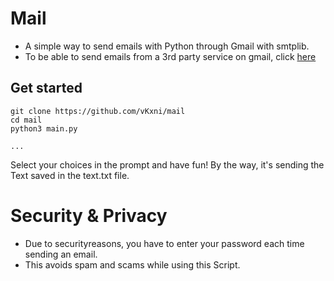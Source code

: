 # Mail
* A simple way to send emails with Python through Gmail with smtplib.
* To be able to send emails from a 3rd party service on gmail, click [here](https://myaccount.google.com/lesssecureapps?pli=1&rapt=AEjHL4MKTxvoEfLGAXVtZcG2X-Km2BiN6qpEQVfHplvAk6QLsgy43zbRxS_OBE34b8Jq04rSxYfD5R4lNsFDlj-lFBiZ8eD_ng)

## Get started

```
git clone https://github.com/vKxni/mail
cd mail
python3 main.py

...
```
Select your choices in the prompt and have fun!
By the way, it's sending the Text saved in the text.txt file.

# Security & Privacy

* Due to securityreasons, you have to enter your password each time sending an email. 
* This avoids spam and scams while using this Script. 